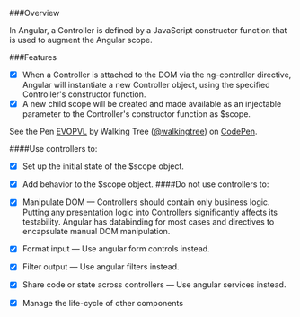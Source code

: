 ###Overview

In Angular, a Controller is defined by a JavaScript constructor function that is used to augment the Angular scope.

###Features
- [x]	When a Controller is attached to the DOM via the ng-controller directive, Angular will instantiate a new Controller object, using the specified Controller's constructor function. 
- [x]	A new child scope will be created and made available as an injectable parameter to the Controller's constructor function as $scope.

<p data-height="268" data-theme-id="0" data-slug-hash="EVOPVL" data-default-tab="result" data-user="walkingtree" class='codepen'>See the Pen <a href='http://codepen.io/walkingtree/pen/EVOPVL/'>EVOPVL</a> by Walking Tree (<a href='http://codepen.io/walkingtree'>@walkingtree</a>) on <a href='http://codepen.io'>CodePen</a>.</p>
<script async src="//assets.codepen.io/assets/embed/ei.js"></script>

####Use controllers to:
- [x]	Set up the initial state of the $scope object.
- [x]	Add behavior to the $scope object.
####Do not use controllers to:
- [x]	Manipulate DOM — Controllers should contain only business logic. Putting any presentation logic into Controllers significantly affects its testability. Angular has databinding  for most cases and directives  to encapsulate manual DOM manipulation.
- [x]	Format input — Use angular form controls instead.
- [x]	Filter output — Use angular filters instead.
- [x]	Share code or state across controllers — Use angular services instead.
- [x]	Manage the life-cycle of other components 


